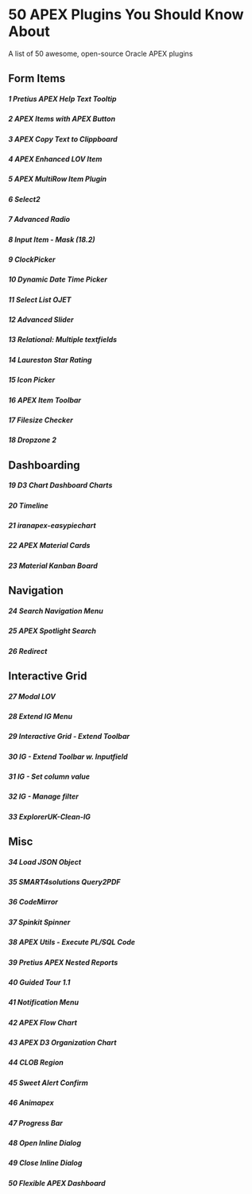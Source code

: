# 50 APEX Plugins You Should Know About

A list of 50 awesome, open-source Oracle APEX plugins

## Form Items
##### 1 Pretius APEX Help Text Tooltip
##### 2 APEX Items with APEX Button
##### 3 APEX Copy Text to Clippboard
##### 4 APEX Enhanced LOV Item
##### 5 APEX MultiRow Item Plugin
##### 6 Select2
##### 7 Advanced Radio
##### 8 Input Item - Mask (18.2)
##### 9  ClockPicker
##### 10 Dynamic Date Time Picker
##### 11 Select List OJET
##### 12 Advanced Slider
##### 13 Relational: Multiple textfields
##### 14 Laureston Star Rating
##### 15 Icon Picker
##### 16 APEX Item Toolbar
##### 17 Filesize Checker
##### 18 Dropzone 2

## Dashboarding
##### 19 D3 Chart Dashboard Charts
##### 20 Timeline
##### 21 iranapex-easypiechart
##### 22 APEX Material Cards
##### 23 Material Kanban Board

## Navigation
##### 24 Search Navigation Menu
##### 25 APEX Spotlight Search
##### 26 Redirect

## Interactive Grid
##### 27 Modal LOV
##### 28 Extend IG Menu
##### 29 Interactive Grid - Extend Toolbar
##### 30 IG - Extend Toolbar w. Inputfield
##### 31 IG - Set column value
##### 32 IG - Manage filter
##### 33 ExplorerUK-Clean-IG

## Misc
##### 34 Load JSON Object
##### 35 SMART4solutions Query2PDF
##### 36 CodeMirror
##### 37 Spinkit Spinner
##### 38 APEX Utils - Execute PL/SQL Code
##### 39 Pretius APEX Nested Reports
##### 40 Guided Tour 1.1
##### 41 Notification Menu
##### 42 APEX Flow Chart
##### 43 APEX D3 Organization Chart
##### 44 CLOB Region
##### 45 Sweet Alert Confirm
##### 46 Animapex
##### 47 Progress Bar
##### 48 Open Inline Dialog
##### 49 Close Inline Dialog
##### 50 Flexible APEX Dashboard
